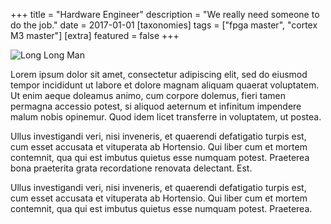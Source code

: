 +++
title = "Hardware Engineer"
description = "We really need someone to do the job."
date = 2017-01-01
[taxonomies]
tags = ["fpga master", "cortex M3 master"]
[extra]
featured = false
+++

![Long Long Man](https://upload.wikimedia.org/wikipedia/en/e/ed/Long_Long_Man.jpeg#end#spoiler)

Lorem ipsum dolor sit amet, consectetur adipiscing elit, sed do eiusmod tempor incididunt ut labore et dolore magnam aliquam quaerat voluptatem. Ut enim aeque doleamus animo, cum corpore dolemus, fieri tamen permagna accessio potest, si aliquod aeternum et infinitum impendere malum nobis opinemur. Quod idem licet transferre in voluptatem, ut postea.

Ullus investigandi veri, nisi inveneris, et quaerendi defatigatio turpis est, cum esset accusata et vituperata ab Hortensio. Qui liber cum et mortem contemnit, qua qui est imbutus quietus esse numquam potest. Praeterea bona praeterita grata recordatione renovata delectant. Est.

Ullus investigandi veri, nisi inveneris, et quaerendi defatigatio turpis est, cum esset accusata et vituperata ab Hortensio. Qui liber cum et mortem contemnit, qua qui est imbutus quietus esse numquam potest. Praeterea.

